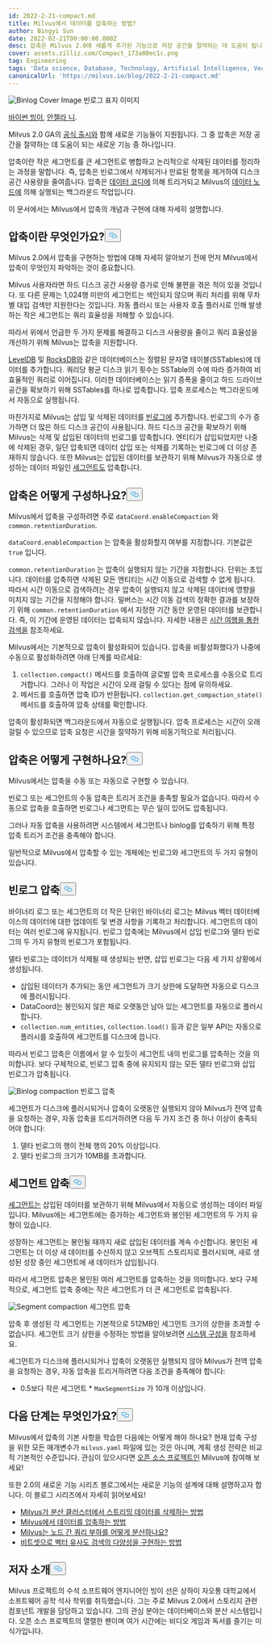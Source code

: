 ```yaml
---
id: 2022-2-21-compact.md
title: Milvus에서 데이터를 압축하는 방법?
author: Bingyi Sun
date: 2022-02-21T00:00:00.000Z
desc: 압축은 Milvus 2.0에 새롭게 추가된 기능으로 저장 공간을 절약하는 데 도움이 됩니다.
cover: assets.zilliz.com/Compact_173a08ec1c.png
tag: Engineering
tags: 'Data science, Database, Technology, Artificial Intelligence, Vector Management'
canonicalUrl: 'https://milvus.io/blog/2022-2-21-compact.md'
---
```

<p>
  
   <span class="img-wrapper"> <img translate="no" src="https://assets.zilliz.com/Compact_173a08ec1c.png" alt="Binlog Cover Image" class="doc-image" id="binlog-cover-image" />
   </span> <span class="img-wrapper"> <span>빈로그 표지 이미지</span> </span></p>
<p><a href="https://github.com/sunby">바이썬 빙이</a>, <a href="https://www.linkedin.com/in/yiyun-n-2aa713163/">안젤라 니</a>.</p>
<p>Milvus 2.0 GA의 <a href="https://milvus.io/blog/2022-1-25-annoucing-general-availability-of-milvus-2-0.md">공식 출시와</a> 함께 새로운 기능들이 지원됩니다. 그 중 압축은 저장 공간을 절약하는 데 도움이 되는 새로운 기능 중 하나입니다.</p>
<p>압축이란 작은 세그먼트를 큰 세그먼트로 병합하고 논리적으로 삭제된 데이터를 정리하는 과정을 말합니다. 즉, 압축은 빈로그에서 삭제되거나 만료된 항목을 제거하여 디스크 공간 사용량을 줄여줍니다. 압축은 <a href="https://milvus.io/docs/v2.0.x/four_layers.md#Data-coordinator-data-coord">데이터 코디에</a> 의해 트리거되고 Milvus의 <a href="https://milvus.io/docs/v2.0.x/four_layers.md#Data-node">데이터 노드에</a> 의해 실행되는 백그라운드 작업입니다.</p>
<p>이 문서에서는 Milvus에서 압축의 개념과 구현에 대해 자세히 설명합니다.</p>
<h2 id="What-is-compaction" class="common-anchor-header">압축이란 무엇인가요?<button data-href="#What-is-compaction" class="anchor-icon" translate="no">
      <svg translate="no"
        aria-hidden="true"
        focusable="false"
        height="20"
        version="1.1"
        viewBox="0 0 16 16"
        width="16"
      >
        <path
          fill="#0092E4"
          fill-rule="evenodd"
          d="M4 9h1v1H4c-1.5 0-3-1.69-3-3.5S2.55 3 4 3h4c1.45 0 3 1.69 3 3.5 0 1.41-.91 2.72-2 3.25V8.59c.58-.45 1-1.27 1-2.09C10 5.22 8.98 4 8 4H4c-.98 0-2 1.22-2 2.5S3 9 4 9zm9-3h-1v1h1c1 0 2 1.22 2 2.5S13.98 12 13 12H9c-.98 0-2-1.22-2-2.5 0-.83.42-1.64 1-2.09V6.25c-1.09.53-2 1.84-2 3.25C6 11.31 7.55 13 9 13h4c1.45 0 3-1.69 3-3.5S14.5 6 13 6z"
        ></path>
      </svg>
    </button></h2><p>Milvus 2.0에서 압축을 구현하는 방법에 대해 자세히 알아보기 전에 먼저 Milvus에서 압축이 무엇인지 파악하는 것이 중요합니다.</p>
<p>Milvus 사용자라면 하드 디스크 공간 사용량 증가로 인해 불편을 겪은 적이 있을 것입니다. 또 다른 문제는 1,024행 미만의 세그먼트는 색인되지 않으며 쿼리 처리를 위해 무차별 대입 검색만 지원한다는 것입니다. 자동 플러시 또는 사용자 호출 플러시로 인해 발생하는 작은 세그먼트는 쿼리 효율성을 저해할 수 있습니다.</p>
<p>따라서 위에서 언급한 두 가지 문제를 해결하고 디스크 사용량을 줄이고 쿼리 효율성을 개선하기 위해 Milvus는 압축을 지원합니다.</p>
<p><a href="https://github.com/google/leveldb">LevelDB</a> 및 <a href="http://rocksdb.org/">RocksDB와</a> 같은 데이터베이스는 정렬된 문자열 테이블(SSTables)에 데이터를 추가합니다. 쿼리당 평균 디스크 읽기 횟수는 SSTable의 수에 따라 증가하여 비효율적인 쿼리로 이어집니다. 이러한 데이터베이스는 읽기 증폭을 줄이고 하드 드라이브 공간을 확보하기 위해 SSTables를 하나로 압축합니다. 압축 프로세스는 백그라운드에서 자동으로 실행됩니다.</p>
<p>마찬가지로 Milvus는 삽입 및 삭제된 데이터를 <a href="https://github.com/milvus-io/milvus/blob/master/docs/developer_guides/chap08_binlog.md">빈로그에</a> 추가합니다. 빈로그의 수가 증가하면 더 많은 하드 디스크 공간이 사용됩니다. 하드 디스크 공간을 확보하기 위해 Milvus는 삭제 및 삽입된 데이터의 빈로그를 압축합니다. 엔티티가 삽입되었지만 나중에 삭제된 경우, 일단 압축되면 데이터 삽입 또는 삭제를 기록하는 빈로그에 더 이상 존재하지 않습니다. 또한 Milvus는 삽입된 데이터를 보관하기 위해 Milvus가 자동으로 생성하는 데이터 파일인 <a href="https://milvus.io/docs/v2.0.x/glossary.md#Segment">세그먼트도</a> 압축합니다.</p>
<h2 id="How-to-configure-compaction" class="common-anchor-header">압축은 어떻게 구성하나요?<button data-href="#How-to-configure-compaction" class="anchor-icon" translate="no">
      <svg translate="no"
        aria-hidden="true"
        focusable="false"
        height="20"
        version="1.1"
        viewBox="0 0 16 16"
        width="16"
      >
        <path
          fill="#0092E4"
          fill-rule="evenodd"
          d="M4 9h1v1H4c-1.5 0-3-1.69-3-3.5S2.55 3 4 3h4c1.45 0 3 1.69 3 3.5 0 1.41-.91 2.72-2 3.25V8.59c.58-.45 1-1.27 1-2.09C10 5.22 8.98 4 8 4H4c-.98 0-2 1.22-2 2.5S3 9 4 9zm9-3h-1v1h1c1 0 2 1.22 2 2.5S13.98 12 13 12H9c-.98 0-2-1.22-2-2.5 0-.83.42-1.64 1-2.09V6.25c-1.09.53-2 1.84-2 3.25C6 11.31 7.55 13 9 13h4c1.45 0 3-1.69 3-3.5S14.5 6 13 6z"
        ></path>
      </svg>
    </button></h2><p>Milvus에서 압축을 구성하려면 주로 <code translate="no">dataCoord.enableCompaction</code> 와 <code translate="no">common.retentionDuration</code>.</p>
<p><code translate="no">dataCoord.enableCompaction</code> 는 압축을 활성화할지 여부를 지정합니다. 기본값은 <code translate="no">true</code> 입니다.</p>
<p><code translate="no">common.retentionDuration</code> 는 압축이 실행되지 않는 기간을 지정합니다. 단위는 초입니다. 데이터를 압축하면 삭제된 모든 엔티티는 시간 이동으로 검색할 수 없게 됩니다. 따라서 시간 이동으로 검색하려는 경우 압축이 실행되지 않고 삭제된 데이터에 영향을 미치지 않는 기간을 지정해야 합니다. 밀버스는 시간 이동 검색의 정확한 결과를 보장하기 위해 <code translate="no">common.retentionDuration</code> 에서 지정한 기간 동안 운영된 데이터를 보관합니다. 즉, 이 기간에 운영된 데이터는 압축되지 않습니다. 자세한 내용은 <a href="https://milvus.io/docs/v2.0.x/timetravel.md">시간 여행을 통한 검색을</a> 참조하세요.</p>
<p>Milvus에서는 기본적으로 압축이 활성화되어 있습니다. 압축을 비활성화했다가 나중에 수동으로 활성화하려면 아래 단계를 따르세요:</p>
<ol>
<li><code translate="no">collection.compact()</code> 메서드를 호출하여 글로벌 압축 프로세스를 수동으로 트리거합니다. 그러나 이 작업은 시간이 오래 걸릴 수 있다는 점에 유의하세요.</li>
<li>메서드를 호출하면 압축 ID가 반환됩니다. <code translate="no">collection.get_compaction_state()</code> 메서드를 호출하여 압축 상태를 확인합니다.</li>
</ol>
<p>압축이 활성화되면 백그라운드에서 자동으로 실행됩니다. 압축 프로세스는 시간이 오래 걸릴 수 있으므로 압축 요청은 시간을 절약하기 위해 비동기적으로 처리됩니다.</p>
<h2 id="How-to-implement-compaction" class="common-anchor-header">압축은 어떻게 구현하나요?<button data-href="#How-to-implement-compaction" class="anchor-icon" translate="no">
      <svg translate="no"
        aria-hidden="true"
        focusable="false"
        height="20"
        version="1.1"
        viewBox="0 0 16 16"
        width="16"
      >
        <path
          fill="#0092E4"
          fill-rule="evenodd"
          d="M4 9h1v1H4c-1.5 0-3-1.69-3-3.5S2.55 3 4 3h4c1.45 0 3 1.69 3 3.5 0 1.41-.91 2.72-2 3.25V8.59c.58-.45 1-1.27 1-2.09C10 5.22 8.98 4 8 4H4c-.98 0-2 1.22-2 2.5S3 9 4 9zm9-3h-1v1h1c1 0 2 1.22 2 2.5S13.98 12 13 12H9c-.98 0-2-1.22-2-2.5 0-.83.42-1.64 1-2.09V6.25c-1.09.53-2 1.84-2 3.25C6 11.31 7.55 13 9 13h4c1.45 0 3-1.69 3-3.5S14.5 6 13 6z"
        ></path>
      </svg>
    </button></h2><p>Milvus에서는 압축을 수동 또는 자동으로 구현할 수 있습니다.</p>
<p>빈로그 또는 세그먼트의 수동 압축은 트리거 조건을 충족할 필요가 없습니다. 따라서 수동으로 압축을 호출하면 빈로그나 세그먼트는 무슨 일이 있어도 압축됩니다.</p>
<p>그러나 자동 압축을 사용하려면 시스템에서 세그먼트나 binlog를 압축하기 위해 특정 압축 트리거 조건을 충족해야 합니다.</p>
<p>일반적으로 Milvus에서 압축할 수 있는 개체에는 빈로그와 세그먼트의 두 가지 유형이 있습니다.</p>
<h2 id="Binlog-compaction" class="common-anchor-header">빈로그 압축<button data-href="#Binlog-compaction" class="anchor-icon" translate="no">
      <svg translate="no"
        aria-hidden="true"
        focusable="false"
        height="20"
        version="1.1"
        viewBox="0 0 16 16"
        width="16"
      >
        <path
          fill="#0092E4"
          fill-rule="evenodd"
          d="M4 9h1v1H4c-1.5 0-3-1.69-3-3.5S2.55 3 4 3h4c1.45 0 3 1.69 3 3.5 0 1.41-.91 2.72-2 3.25V8.59c.58-.45 1-1.27 1-2.09C10 5.22 8.98 4 8 4H4c-.98 0-2 1.22-2 2.5S3 9 4 9zm9-3h-1v1h1c1 0 2 1.22 2 2.5S13.98 12 13 12H9c-.98 0-2-1.22-2-2.5 0-.83.42-1.64 1-2.09V6.25c-1.09.53-2 1.84-2 3.25C6 11.31 7.55 13 9 13h4c1.45 0 3-1.69 3-3.5S14.5 6 13 6z"
        ></path>
      </svg>
    </button></h2><p>바이너리 로그 또는 세그먼트의 더 작은 단위인 바이너리 로그는 Milvus 벡터 데이터베이스의 데이터에 대한 업데이트 및 변경 사항을 기록하고 처리합니다. 세그먼트의 데이터는 여러 빈로그에 유지됩니다. 빈로그 압축에는 Milvus에서 삽입 빈로그와 델타 빈로그의 두 가지 유형의 빈로그가 포함됩니다.</p>
<p>델타 빈로그는 데이터가 삭제될 때 생성되는 반면, 삽입 빈로그는 다음 세 가지 상황에서 생성됩니다.</p>
<ul>
<li>삽입된 데이터가 추가되는 동안 세그먼트가 크기 상한에 도달하면 자동으로 디스크에 플러시됩니다.</li>
<li>DataCoord는 봉인되지 않은 채로 오랫동안 남아 있는 세그먼트를 자동으로 플러시합니다.</li>
<li><code translate="no">collection.num_entities</code>, <code translate="no">collection.load()</code> 등과 같은 일부 API는 자동으로 플러시를 호출하여 세그먼트를 디스크에 씁니다.</li>
</ul>
<p>따라서 빈로그 압축은 이름에서 알 수 있듯이 세그먼트 내의 빈로그를 압축하는 것을 의미합니다. 보다 구체적으로, 빈로그 압축 중에 유지되지 않는 모든 델타 빈로그와 삽입 빈로그가 압축됩니다.</p>
<p>
  
   <span class="img-wrapper"> <img translate="no" src="https://assets.zilliz.com/binlog_compaction_d7f8f910c8.png" alt="Binlog compaction" class="doc-image" id="binlog-compaction" />
   </span> <span class="img-wrapper"> <span>빈로그 압축</span> </span></p>
<p>세그먼트가 디스크에 플러시되거나 압축이 오랫동안 실행되지 않아 Milvus가 전역 압축을 요청하는 경우, 자동 압축을 트리거하려면 다음 두 가지 조건 중 하나 이상이 충족되어야 합니다:</p>
<ol>
<li>델타 빈로그의 행이 전체 행의 20% 이상입니다.</li>
<li>델타 빈로그의 크기가 10MB를 초과합니다.</li>
</ol>
<h2 id="Segment-compaction" class="common-anchor-header">세그먼트 압축<button data-href="#Segment-compaction" class="anchor-icon" translate="no">
      <svg translate="no"
        aria-hidden="true"
        focusable="false"
        height="20"
        version="1.1"
        viewBox="0 0 16 16"
        width="16"
      >
        <path
          fill="#0092E4"
          fill-rule="evenodd"
          d="M4 9h1v1H4c-1.5 0-3-1.69-3-3.5S2.55 3 4 3h4c1.45 0 3 1.69 3 3.5 0 1.41-.91 2.72-2 3.25V8.59c.58-.45 1-1.27 1-2.09C10 5.22 8.98 4 8 4H4c-.98 0-2 1.22-2 2.5S3 9 4 9zm9-3h-1v1h1c1 0 2 1.22 2 2.5S13.98 12 13 12H9c-.98 0-2-1.22-2-2.5 0-.83.42-1.64 1-2.09V6.25c-1.09.53-2 1.84-2 3.25C6 11.31 7.55 13 9 13h4c1.45 0 3-1.69 3-3.5S14.5 6 13 6z"
        ></path>
      </svg>
    </button></h2><p><a href="https://milvus.io/docs/v2.0.x/glossary.md#Segment">세그먼트는</a> 삽입된 데이터를 보관하기 위해 Milvus에서 자동으로 생성하는 데이터 파일입니다. Milvus에는 세그먼트에는 증가하는 세그먼트와 봉인된 세그먼트의 두 가지 유형이 있습니다.</p>
<p>성장하는 세그먼트는 봉인될 때까지 새로 삽입된 데이터를 계속 수신합니다. 봉인된 세그먼트는 더 이상 새 데이터를 수신하지 않고 오브젝트 스토리지로 플러시되며, 새로 생성된 성장 중인 세그먼트에 새 데이터가 삽입됩니다.</p>
<p>따라서 세그먼트 압축은 봉인된 여러 세그먼트를 압축하는 것을 의미합니다. 보다 구체적으로, 세그먼트 압축 중에는 작은 세그먼트가 더 큰 세그먼트로 압축됩니다.</p>
<p>
  
   <span class="img-wrapper"> <img translate="no" src="https://assets.zilliz.com/segment_compaction_92eecc0e55.jpeg" alt="Segment compaction" class="doc-image" id="segment-compaction" />
   </span> <span class="img-wrapper"> <span>세그먼트 압축</span> </span></p>
<p>압축 후 생성된 각 세그먼트는 기본적으로 512MB인 세그먼트 크기의 상한을 초과할 수 없습니다. 세그먼트 크기 상한을 수정하는 방법을 알아보려면 <a href="https://milvus.io/docs/v2.0.x/system_configuration.md">시스템 구성을</a> 참조하세요.</p>
<p>세그먼트가 디스크에 플러시되거나 압축이 오랫동안 실행되지 않아 Milvus가 전역 압축을 요청하는 경우, 자동 압축을 트리거하려면 다음 조건을 충족해야 합니다:</p>
<ul>
<li>0.5보다 작은 세그먼트 * <code translate="no">MaxSegmentSize</code> 가 10개 이상입니다.</li>
</ul>
<h2 id="Whats-next" class="common-anchor-header">다음 단계는 무엇인가요?<button data-href="#Whats-next" class="anchor-icon" translate="no">
      <svg translate="no"
        aria-hidden="true"
        focusable="false"
        height="20"
        version="1.1"
        viewBox="0 0 16 16"
        width="16"
      >
        <path
          fill="#0092E4"
          fill-rule="evenodd"
          d="M4 9h1v1H4c-1.5 0-3-1.69-3-3.5S2.55 3 4 3h4c1.45 0 3 1.69 3 3.5 0 1.41-.91 2.72-2 3.25V8.59c.58-.45 1-1.27 1-2.09C10 5.22 8.98 4 8 4H4c-.98 0-2 1.22-2 2.5S3 9 4 9zm9-3h-1v1h1c1 0 2 1.22 2 2.5S13.98 12 13 12H9c-.98 0-2-1.22-2-2.5 0-.83.42-1.64 1-2.09V6.25c-1.09.53-2 1.84-2 3.25C6 11.31 7.55 13 9 13h4c1.45 0 3-1.69 3-3.5S14.5 6 13 6z"
        ></path>
      </svg>
    </button></h2><p>Milvus에서 압축의 기본 사항을 학습한 다음에는 어떻게 해야 하나요? 현재 압축 구성을 위한 모든 매개변수가 <code translate="no">milvus.yaml</code> 파일에 있는 것은 아니며, 계획 생성 전략은 비교적 기본적인 수준입니다. 관심이 있으시다면 <a href="https://github.com/milvus-io">오픈 소스 프로젝트인</a> Milvus에 참여해 보세요!</p>
<p>또한 2.0의 새로운 기능 시리즈 블로그에서는 새로운 기능의 설계에 대해 설명하고자 합니다. 이 블로그 시리즈에서 자세히 읽어보세요!</p>
<ul>
<li><a href="https://milvus.io/blog/2022-02-07-how-milvus-deletes-streaming-data-in-distributed-cluster.md">Milvus가 분산 클러스터에서 스트리밍 데이터를 삭제하는 방법</a></li>
<li><a href="https://milvus.io/blog/2022-2-21-compact.md">Milvus에서 데이터를 압축하는 방법</a></li>
<li><a href="https://milvus.io/blog/2022-02-28-how-milvus-balances-query-load-across-nodes.md">Milvus는 노드 간 쿼리 부하를 어떻게 분산하나요?</a></li>
<li><a href="https://milvus.io/blog/2022-2-14-bitset.md">비트셋으로 벡터 유사도 검색의 다양성을 구현하는 방법</a></li>
</ul>
<h2 id="About-the-author" class="common-anchor-header">저자 소개<button data-href="#About-the-author" class="anchor-icon" translate="no">
      <svg translate="no"
        aria-hidden="true"
        focusable="false"
        height="20"
        version="1.1"
        viewBox="0 0 16 16"
        width="16"
      >
        <path
          fill="#0092E4"
          fill-rule="evenodd"
          d="M4 9h1v1H4c-1.5 0-3-1.69-3-3.5S2.55 3 4 3h4c1.45 0 3 1.69 3 3.5 0 1.41-.91 2.72-2 3.25V8.59c.58-.45 1-1.27 1-2.09C10 5.22 8.98 4 8 4H4c-.98 0-2 1.22-2 2.5S3 9 4 9zm9-3h-1v1h1c1 0 2 1.22 2 2.5S13.98 12 13 12H9c-.98 0-2-1.22-2-2.5 0-.83.42-1.64 1-2.09V6.25c-1.09.53-2 1.84-2 3.25C6 11.31 7.55 13 9 13h4c1.45 0 3-1.69 3-3.5S14.5 6 13 6z"
        ></path>
      </svg>
    </button></h2><p>Milvus 프로젝트의 수석 소프트웨어 엔지니어인 빙이 선은 상하이 자오통 대학교에서 소프트웨어 공학 석사 학위를 취득했습니다. 그는 주로 Milvus 2.0에서 스토리지 관련 컴포넌트 개발을 담당하고 있습니다. 그의 관심 분야는 데이터베이스와 분산 시스템입니다. 오픈 소스 프로젝트의 열렬한 팬이며 여가 시간에는 비디오 게임과 독서를 즐기는 미식가입니다.</p>
